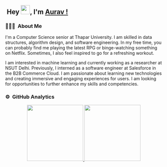 <!--
Hey <img src="https://github.com/TheDudeThatCode/TheDudeThatCode/blob/master/Assets/Hi.gif" width="29">, I'm [Aurav !](https://linktr.ee/auravaces)

I'm a senior pursuing a Bachelor of Engineering in Computer Science and Engineering from Thapar University. I am skilled in data structures, algorithm design, and software engineering. If not learning something new, you can probably find me playing the latest RPG or binge-watching something on Netflix. Sometimes, I also feel inspired to go for a refreshing workout.

I am interested in machine learning and currently working as a researcher at NSUT Delhi. I previously interned as a software engineer at Salesforce, where I designed and developed innovative solutions for A/B Testing in the B2B Commerce Cloud. I am passionate about learning new technologies and creating immersive and engaging experiences for users. I am looking for opportunities to further enhance my skills and competencies.
-->

## &nbsp;Hey <img src="https://github.com/TheDudeThatCode/TheDudeThatCode/blob/master/Assets/Hi.gif" width="29">, I'm [Aurav !](https://linktr.ee/auravaces)

### 👨🏻‍💻 &nbsp;About Me

I'm a Computer Science senior at Thapar University. I am skilled in data structures, algorithm design, and software engineering. In my free time, you can probably find me playing the latest RPG or binge-watching something on Netflix. Sometimes, I also feel inspired to go for a refreshing workout.

I am interested in machine learning and currently working as a researcher at NSUT Delhi. Previously, I interned as a software engineer at Salesforce in the B2B Commerce Cloud. I am passionate about learning new technologies and creating immersive and engaging experiences for users. I am looking for opportunities to further enhance my skills and competencies.

### ⚙️ &nbsp;GitHub Analytics

<p align="center">
<a href="https://github.com/AVS1508">
  <img height="180em" src="https://github-readme-stats-eight-theta.vercel.app/api?username=le-incroyable1-dev&show_icons=true&theme=vue-dark&include_all_commits=true&count_private=true" />
 
  <img height="180em" src="https://github-readme-stats-eight-theta.vercel.app/api/top-langs/?username=le-incroyable1-dev&layout=compact&exclude_lang=java+r&theme=vue-dark" />
</a>
</p>

<!--
<img src="https://github-readme-stats.vercel.app/api?username=le-incroyable1-dev&show_icons=true&locale=en&theme=slateorange" alt="le-incroyable1-dev" />

<br>

![GitHub Streak](https://github-readme-streak-stats.herokuapp.com?user=le-incroyable1-dev&theme=slateorange)

<br>

<img src="https://github-readme-stats.vercel.app/api/top-langs?username=le-incroyable1-dev&show_icons=true&locale=en&layout=compact&theme=slateorange" alt="le-incroyable1-dev" />
-->


<!-- [![Most Used Languages](https://github-readme-stats.vercel.app/api/top-langs/?username=le-incroyable1-dev&layout=compact&theme=midnight-purple)](https://github.com/le-incroyable1-dev/github-readme-stats)
 -->

<!---
le-incroyable1-dev/le-incroyable1-dev is a ✨ special ✨ repository because its `README.md` (this file) appears on your GitHub profile.
You can click the Preview link to take a look at your changes.
--->
